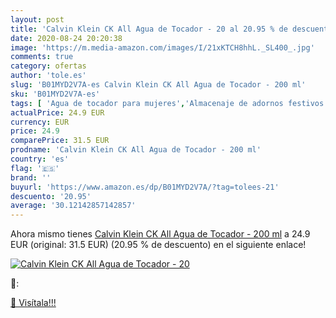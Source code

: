 ```yaml
---
layout: post
title: 'Calvin Klein CK All Agua de Tocador - 20 al 20.95 % de descuento'
date: 2020-08-24 20:20:38
image: 'https://m.media-amazon.com/images/I/21xKTCH8hhL._SL400_.jpg'
comments: true
category: ofertas
author: 'tole.es'
slug: 'B01MYD2V7A-es Calvin Klein CK All Agua de Tocador - 200 ml'
sku: 'B01MYD2V7A-es'
tags: [ 'Agua de tocador para mujeres','Almacenaje de adornos festivos','Almacenamiento y organización','Belleza','Fragancias para mujeres','Hogar y cocina','Iluminación','Iluminación de interior','Iluminación decorativa y para usos específicos de interior','Juguetes','Juguetes electrónicos','Juguetes y juegos','Perfumes y fragancias','Velas eléctricas y LED','Videojuegos para niños','agua','de','tocador', ]
actualPrice: 24.9 EUR
currency: EUR
price: 24.9
comparePrice: 31.5 EUR
prodname: 'Calvin Klein CK All Agua de Tocador - 200 ml'
country: 'es'
flag: '🇪🇸'
brand: ''
buyurl: 'https://www.amazon.es/dp/B01MYD2V7A/?tag=tolees-21'
descuento: '20.95'
average: '30.12142857142857'
---
```


Ahora mismo tienes [Calvin Klein CK All Agua de Tocador - 200 ml](https://www.amazon.es/dp/B01MYD2V7A/?tag=tolees-21) a 24.9 EUR (original: 31.5 EUR) (20.95 %  de descuento) en el siguiente enlace!

[![Calvin Klein CK All Agua de Tocador - 20](https://m.media-amazon.com/images/I/21xKTCH8hhL._SL400_.jpg)](https://www.amazon.es/dp/B01MYD2V7A/?tag=tolees-21)

🔎:


[🛒 Visítala!!!](https://www.amazon.es/dp/B01MYD2V7A/?tag=tolees-21)
